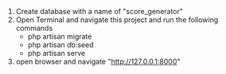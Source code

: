 1. Create database with a name of "score_generator"
2. Open Terminal and navigate this project and run the following commands
    - php artisan migrate
    - php artisan db:seed
    - php artisan serve 
3. open browser and navigate "http://127.0.0.1:8000"
